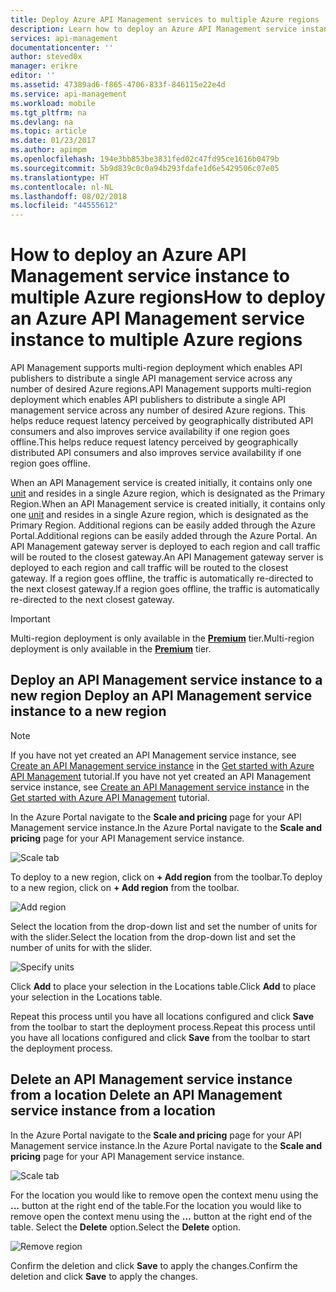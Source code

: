 ```yaml
---
title: Deploy Azure API Management services to multiple Azure regions | Microsoft Docs
description: Learn how to deploy an Azure API Management service instance to multiple Azure regions.
services: api-management
documentationcenter: ''
author: steved0x
manager: erikre
editor: ''
ms.assetid: 47389ad6-f865-4706-833f-846115e22e4d
ms.service: api-management
ms.workload: mobile
ms.tgt_pltfrm: na
ms.devlang: na
ms.topic: article
ms.date: 01/23/2017
ms.author: apimpm
ms.openlocfilehash: 194e3bb853be3831fed02c47fd95ce1616b0479b
ms.sourcegitcommit: 5b9d839c0c0a94b293fdafe1d6e5429506c07e05
ms.translationtype: HT
ms.contentlocale: nl-NL
ms.lasthandoff: 08/02/2018
ms.locfileid: "44555612"
---
```

# <a name="how-to-deploy-an-azure-api-management-service-instance-to-multiple-azure-regions"></a><span data-ttu-id="13a08-103">How to deploy an Azure API Management service instance to multiple Azure regions</span><span class="sxs-lookup"><span data-stu-id="13a08-103">How to deploy an Azure API Management service instance to multiple Azure regions</span></span>
<span data-ttu-id="13a08-104">API Management supports multi-region deployment which enables API publishers to distribute a single API management service across any number of desired Azure regions.</span><span class="sxs-lookup"><span data-stu-id="13a08-104">API Management supports multi-region deployment which enables API publishers to distribute a single API management service across any number of desired Azure regions.</span></span> <span data-ttu-id="13a08-105">This helps reduce request latency perceived by geographically distributed API consumers and also improves service availability if one region goes offline.</span><span class="sxs-lookup"><span data-stu-id="13a08-105">This helps reduce request latency perceived by geographically distributed API consumers and also improves service availability if one region goes offline.</span></span> 

<span data-ttu-id="13a08-106">When an API Management service is created initially, it contains only one [unit][unit] and resides in a single Azure region, which is designated as the Primary Region.</span><span class="sxs-lookup"><span data-stu-id="13a08-106">When an API Management service is created initially, it contains only one [unit][unit] and resides in a single Azure region, which is designated as the Primary Region.</span></span> <span data-ttu-id="13a08-107">Additional regions can be easily added through the Azure Portal.</span><span class="sxs-lookup"><span data-stu-id="13a08-107">Additional regions can be easily added through the Azure Portal.</span></span> <span data-ttu-id="13a08-108">An API Management gateway server is deployed to each region and call traffic will be routed to the closest gateway.</span><span class="sxs-lookup"><span data-stu-id="13a08-108">An API Management gateway server is deployed to each region and call traffic will be routed to the closest gateway.</span></span> <span data-ttu-id="13a08-109">If a region goes offline, the traffic is automatically re-directed to the next closest gateway.</span><span class="sxs-lookup"><span data-stu-id="13a08-109">If a region goes offline, the traffic is automatically re-directed to the next closest gateway.</span></span> 

> [!IMPORTANT]
> <span data-ttu-id="13a08-110">Multi-region deployment is only available in the **[Premium][Premium]** tier.</span><span class="sxs-lookup"><span data-stu-id="13a08-110">Multi-region deployment is only available in the **[Premium][Premium]** tier.</span></span>
> 
> 

## <span data-ttu-id="13a08-111"><a name="add-region"> </a>Deploy an API Management service instance to a new region</span><span class="sxs-lookup"><span data-stu-id="13a08-111"><a name="add-region"> </a>Deploy an API Management service instance to a new region</span></span>
> [!NOTE]
> <span data-ttu-id="13a08-112">If you have not yet created an API Management service instance, see [Create an API Management service instance][Create an API Management service instance] in the [Get started with Azure API Management][Get started with Azure API Management] tutorial.</span><span class="sxs-lookup"><span data-stu-id="13a08-112">If you have not yet created an API Management service instance, see [Create an API Management service instance][Create an API Management service instance] in the [Get started with Azure API Management][Get started with Azure API Management] tutorial.</span></span>
> 
> 

<span data-ttu-id="13a08-113">In the Azure Portal navigate to the **Scale and pricing** page for your API Management service instance.</span><span class="sxs-lookup"><span data-stu-id="13a08-113">In the Azure Portal navigate to the **Scale and pricing** page for your API Management service instance.</span></span> 

![Scale tab][api-management-scale-service]

<span data-ttu-id="13a08-115">To deploy to a new region, click on **+ Add region** from the toolbar.</span><span class="sxs-lookup"><span data-stu-id="13a08-115">To deploy to a new region, click on **+ Add region** from the toolbar.</span></span>

![Add region][api-management-add-region]

<span data-ttu-id="13a08-117">Select the location from the drop-down list and set the number of units for with the slider.</span><span class="sxs-lookup"><span data-stu-id="13a08-117">Select the location from the drop-down list and set the number of units for with the slider.</span></span>

![Specify units][api-management-select-location-units]

<span data-ttu-id="13a08-119">Click **Add** to place your selection in the Locations table.</span><span class="sxs-lookup"><span data-stu-id="13a08-119">Click **Add** to place your selection in the Locations table.</span></span> 

<span data-ttu-id="13a08-120">Repeat this process until you have all locations configured and click **Save** from the toolbar to start the deployment process.</span><span class="sxs-lookup"><span data-stu-id="13a08-120">Repeat this process until you have all locations configured and click **Save** from the toolbar to start the deployment process.</span></span>

## <span data-ttu-id="13a08-121"><a name="remove-region"> </a>Delete an API Management service instance from a location</span><span class="sxs-lookup"><span data-stu-id="13a08-121"><a name="remove-region"> </a>Delete an API Management service instance from a location</span></span>
<span data-ttu-id="13a08-122">In the Azure Portal navigate to the **Scale and pricing** page for your API Management service instance.</span><span class="sxs-lookup"><span data-stu-id="13a08-122">In the Azure Portal navigate to the **Scale and pricing** page for your API Management service instance.</span></span> 

![Scale tab][api-management-scale-service]

<span data-ttu-id="13a08-124">For the location you would like to remove open the context menu using the **...** button at the right end of the table.</span><span class="sxs-lookup"><span data-stu-id="13a08-124">For the location you would like to remove open the context menu using the **...** button at the right end of the table.</span></span> <span data-ttu-id="13a08-125">Select the **Delete** option.</span><span class="sxs-lookup"><span data-stu-id="13a08-125">Select the **Delete** option.</span></span>

![Remove region][api-management-remove-region]

<span data-ttu-id="13a08-127">Confirm the deletion and click **Save** to apply the changes.</span><span class="sxs-lookup"><span data-stu-id="13a08-127">Confirm the deletion and click **Save** to apply the changes.</span></span>

[api-management-management-console]: https://docstestmedia1.blob.core.windows.net/azure-media/articles/api-management/media/api-management-howto-deploy-multi-region/api-management-management-console.png

[api-management-scale-service]: https://docstestmedia1.blob.core.windows.net/azure-media/articles/api-management/media/api-management-howto-deploy-multi-region/api-management-scale-service.png
[api-management-add-region]: https://docstestmedia1.blob.core.windows.net/azure-media/articles/api-management/media/api-management-howto-deploy-multi-region/api-management-add-region.png
[api-management-select-location-units]: https://docstestmedia1.blob.core.windows.net/azure-media/articles/api-management/media/api-management-howto-deploy-multi-region/api-management-select-location-units.png
[api-management-remove-region]: https://docstestmedia1.blob.core.windows.net/azure-media/articles/api-management/media/api-management-howto-deploy-multi-region/api-management-remove-region.png

[Create an API Management service instance]: api-management-get-started.md#create-service-instance
[Get started with Azure API Management]: api-management-get-started.md

[Deploy an API Management service instance to a new region]: #add-region
[Delete an API Management service instance from a region]: #remove-region

[unit]: http://azure.microsoft.com/pricing/details/api-management/
[Premium]: http://azure.microsoft.com/pricing/details/api-management/






